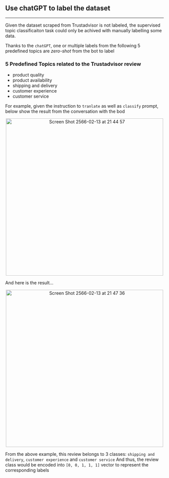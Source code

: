 ## Use chatGPT to label the dataset
---

Given the dataset scraped from Trustadvisor is not labeled, the supervised topic classificaiton task could only be achived with manually labelling some data.

Thanks to the `chatGPT`, one or multiple labels from the following 5 predefined topics are *zero-shot* from the bot to label

### 5 Predefined Topics related to the Trustadvisor review
- product quality
- product availability
- shipping and delivery
- customer experience
- customer service

For example, given the instruction to `tranlate` as well as `classify` prompt, below show the result from the conversation with the bod

<p align="center">
<img width="500" alt="Screen Shot 2566-02-13 at 21 44 57" src="https://user-images.githubusercontent.com/78911624/218570675-87ba5192-832d-461e-8520-6d0a20aff569.png">
</p align="center">


And here is the result...

<p align="center">
<img width="500" alt="Screen Shot 2566-02-13 at 21 47 36" src="https://user-images.githubusercontent.com/78911624/218571168-88271531-4ca9-41b4-b1d3-e35d8176696c.png">
</p align="center">

From the above example, this review belongs to 3 classes: `shipping and delivery`, `customer experience` and `customer service` And thus, the review class would be encoded into `[0, 0, 1, 1, 1]` vector to represent the corresponding labels
